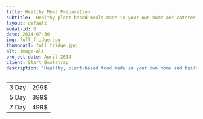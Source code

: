 ```yaml
---
title: Healthy Meal Preparation
subtitle:  Healthy plant-based meals made in your own home and catered to your personal taste
layout: default
modal-id: 6
date: 2014-07-30
img: full_fridge.jpg
thumbnail: full_fridge.jpg
alt: image-alt
project-date: April 2014
client: Start Bootstrap
description: "Healthy, plant-based food made in your own home and tailored to individual dietary preferences. Cost includes a full day of food, but clients are encouraged to provide any supplemental items they wish to include in their meals, or choose to supplement the package with a personal shopping service for a more personalized meal plan. Couples or group rates are also available upon request."
---
```

<table class="table table-bordered">
  <tr>
    <td>3 Day </td>
    <td>299$</td>
  </tr>
  <tr>
    <td>5 Day</td>
    <td>399$</td>
  </tr>
  <tr>
    <td>7 Day</td>
    <td>499$</td>
  </tr>

</table>
